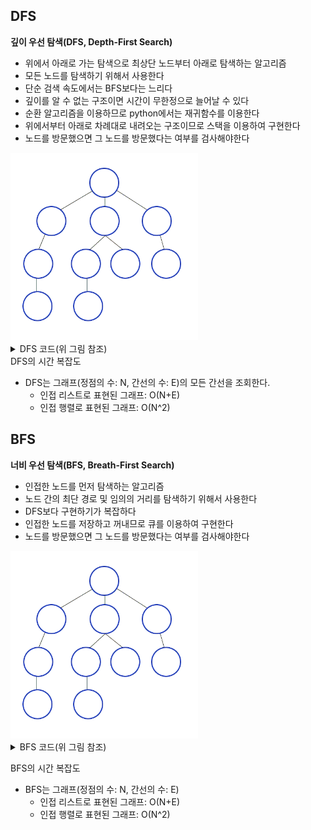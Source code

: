 ## DFS

**깊이 우선 탐색(DFS, Depth-First Search)**

- 위에서 아래로 가는 탐색으로 최상단 노드부터 아래로 탐색하는 알고리즘
- 모든 노드를 탐색하기 위해서 사용한다
- 단순 검색 속도에서는 BFS보다는 느리다
- 깊이를 알 수 없는 구조이면 시간이 무한정으로 늘어날 수 있다
- 순환 알고리즘을 이용하므로 python에서는 재귀함수를 이용한다
- 위에서부터 아래로 차례대로 내려오는 구조이므로 스택을 이용하여 구현한다
- 노드를 방문했으면 그 노드를 방문했다는 여부를 검사해야한다

<img src="https://github.com/knotted-developers/Computer-science/blob/e854f1545ebe7ba8c34c6042988565f601885e05/Algorithm/Images/DFS.gif" width="300" height="300">

<details>
<summary>DFS 코드(위 그림 참조)</summary>
<div markdown="1">

```python

graph = [
  [],
  [2,5,9],
  [1,3],
  [2,4],
  [3],
  [1,6,8],
  [5,7],
  [6],
  [5],
  [1,10],
  [9]
]

visited = [False]*11

def dfs(graph, v , visited):
  visited[v] = True
  print(v , end=" ")
  for i in graph[v]:
    if not visited[i]:
      dfs(graph, i, visited)

dfs(graph, 1, visited)

1 2 3 4 5 6 7 8 9 10

```

</div>
</details>
DFS의 시간 복잡도

- DFS는 그래프(정점의 수: N, 간선의 수: E)의 모든 간선을 조회한다.
  - 인접 리스트로 표현된 그래프: O(N+E)
  - 인접 행렬로 표현된 그래프: O(N^2)

## BFS

**너비 우선 탐색(BFS, Breath-First Search)**

- 인접한 노드를 먼저 탐색하는 알고리즘
- 노드 간의 최단 경로 및 임의의 거리를 탐색하기 위해서 사용한다
- DFS보다 구현하기가 복잡하다
- 인접한 노드를 저장하고 꺼내므로 큐를 이용하여 구현한다
- 노드를 방문했으면 그 노드를 방문했다는 여부를 검사해야한다

<img src="https://github.com/knotted-developers/Computer-science/blob/333fa1732df10ece205c737bf4a320bb8cc58cac/Algorithm/Images/BFS.gif" width="300" height="300">

<details>
<summary>BFS 코드(위 그림 참조)</summary>
<div markdown="1">

```python
from collections import deque

graph = [
  [],
  [2,3,4],
  [1,5],
  [1,6,7],
  [1,8],
  [2,9],
  [3,10],
  [3],
  [4],
  [5],
  [6]
]


visited = [False]*11

def bfs(graph, v, visited):
  visited[v] = True
  queue = deque([v])

  while queue:
    v = queue.popleft()
    print(v, end=" ")
    for i in graph[v]:
      if not visited[i]:
        queue.append(i)
        visited[i] = True

bfs(graph, 1, visited)

1 2 3 4 5 6 7 8 9 10
```

</div>
</details>

BFS의 시간 복잡도

- BFS는 그래프(정점의 수: N, 간선의 수: E)
  - 인접 리스트로 표현된 그래프: O(N+E)
  - 인접 행렬로 표현된 그래프: O(N^2)

